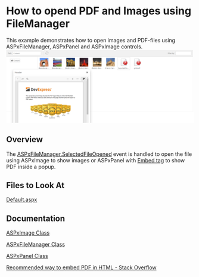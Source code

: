 # How to opend PDF and Images using FileManager
This example demonstrates how to open images and PDF-files using ASPxFileManager, ASPxPanel and ASPxImage controls.
![Sample](./Sample.png)
 ## Overview
The [ASPxFileManager.SelectedFileOpened](https://docs.devexpress.com/AspNet/js-ASPxClientFileManager.SelectedFileOpened) event is handled to open the file using ASPxImage to show images or ASPxPanel with [Embed tag](https://developer.mozilla.org/en-US/docs/Web/HTML/Element/embed) to show PDF inside a popup.
## Files to Look At
[Default.aspx](./CS/OpenPdfOrImage/Default.aspx)
## Documentation
[ASPxImage Class ](https://docs.devexpress.com/AspNet/DevExpress.Web.ASPxImage)

[ASPxFileManager Class ](https://docs.devexpress.com/AspNet/DevExpress.Web.ASPxFileManager)

[ASPxPanel Class ](https://docs.devexpress.com/AspNet/DevExpress.Web.ASPxPanel)

[Recommended way to embed PDF in HTML - Stack Overflow](https://stackoverflow.com/questions/291813/recommended-way-to-embed-pdf-in-html#comment17379530_291823)

